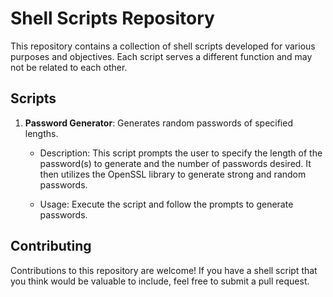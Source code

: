 # Shell Scripts Repository

This repository contains a collection of shell scripts developed for various purposes and objectives. Each script serves a different function and may not be related to each other.

## Scripts

1. **Password Generator**: Generates random passwords of specified lengths.

    - Description: This script prompts the user to specify the length of the password(s) to generate and the number of passwords desired. It then utilizes the OpenSSL library to generate strong and random passwords.

    - Usage: Execute the script and follow the prompts to generate passwords.

## Contributing

Contributions to this repository are welcome! If you have a shell script that you think would be valuable to include, feel free to submit a pull request.


